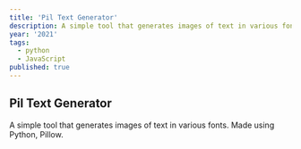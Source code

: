 ```yaml
---
title: 'Pil Text Generator'
description: A simple tool that generates images of text in various fonts. Used Pillow.
year: '2021'
tags:
  - python
  - JavaScript
published: true
---
```


## Pil Text Generator

A simple tool that generates images of text in various fonts. Made using Python, Pillow.
